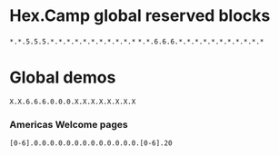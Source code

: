 # Hex.Camp global reserved blocks

`*.*.5.5.5.*.*.*.*.*.*.*.*.*.*.*`
`*.*.6.6.6.*.*.*.*.*.*.*.*.*.*.*`

# Global demos

`X.X.6.6.6.0.0.0.X.X.X.X.X.X.X.X`

### Americas Welcome pages

`[0-6].0.0.0.0.0.0.0.0.0.0.0.0.0.[0-6].20`
